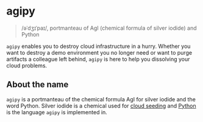 # agipy

> /əˈdʒɪˈpaɪ/, portmanteau of AgI (chemical formula of silver iodide) and Python

`agipy` enables you to destroy cloud infrastructure in a hurry. Whether you want to destroy a demo
environment you no longer need or want to purge artifacts a colleague left behind, `agipy` is here
to help you dissolving your cloud problems.

## About the name

`agipy` is a portmanteau of the chemical formula AgI for silver iodide and the word Python. Silver
iodide is a chemical used for [cloud seeding](https://en.wikipedia.org/wiki/Cloud_seeding#Methodology)
and [Python](https://www.python.org/) is the language `agipy` is implemented in.
